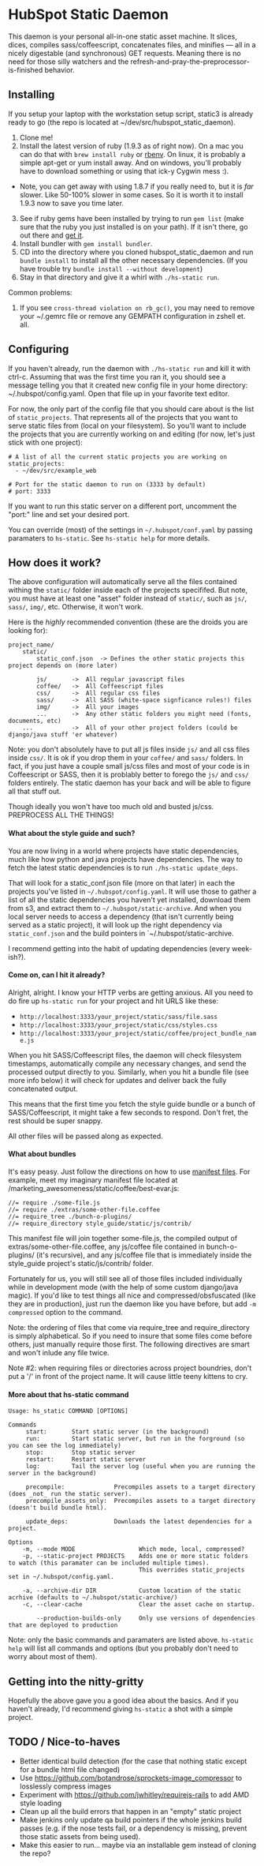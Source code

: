 # HubSpot Static Daemon

This daemon is your personal all-in-one static asset machine. It slices, dices, compiles sass/coffeescript, concatenates files, and minifies — all in a nicely digestable (and synchronous) GET requests. Meaning there is no need for those silly watchers and the refresh-and-pray-the-preprocessor-is-finished behavior.

## Installing

If you setup your laptop with the workstation setup script, static3 is already ready to go (the repo is located at ~/dev/src/hubspot_static_daemon).

1. Clone me!
2. Install the latest version of ruby (1.9.3 as of right now). On a mac you can do that with `brew install ruby` or [rbenv](https://github.com/sstephenson/rbenv/). On linux, it is probably a simple apt-get or yum install away. And on windows, you'll probably have to download something or using that ick-y Cygwin mess :).
  - Note, you can get away with using 1.8.7 if you really need to, but it is _far_ slower. Like 50-100% slower in some cases. So it is worth it to install 1.9.3 now to save you time later.
3. See if ruby gems have been installed by trying to run `gem list` (make sure that the ruby you just installed is on your path). If it isn't there, go out there and [get it](http://rubygems.org/pages/download).
4. Install bundler with `gem install bundler`.
5. CD into the directory where you cloned hubspot_static_daemon and run `bundle install` to install all the other necessary dependencies. (If you have trouble try `bundle install --without development`)
6. Stay in that directory and give it a whirl with `./hs-static run`.

Common problems:

1. If you see `cross-thread violation on rb_gc()`, you may need to remove your ~/.gemrc file or remove any GEMPATH configuration in zshell et. all.

## Configuring

If you haven't already, run the daemon with `./hs-static run` and kill it with ctrl-c. Assuming that was the first time you ran it, you should see a message telling you that it created new config file in your home directory: ~/.hubspot/config.yaml. Open that file up in your favorite text editor.

For now, the only part of the config file that you should care about is the list of `static_projects`. That represents all of the projects that you want to serve static files from (local on your filesystem). So you'll want to include the projects that you are currently working on and editing (for now, let's just stick with one project):

    # A list of all the current static projects you are working on
    static_projects:
      - ~/dev/src/example_web

    # Port for the static daemon to run on (3333 by default)
    # port: 3333

If you want to run this static server on a different port, uncomment the "port:" line and set your desired port.

You can override (most) of the settings in `~/.hubspot/conf.yaml` by passing paramaters to `hs-static`. See `hs-static help` for more details. 

## How does it work?

The above configuration will automatically serve all the files contained withing the `static/` folder inside each of the projects specififed. But note, you must have at least one "asset" folder instead of `static/`, such as `js/`, `sass/`, `img/`, etc. Otherwise, it won't work.

Here is the _highly_ recommended convention (these are the droids you are looking for):

    project_name/
        static/
            static_conf.json  -> Defines the other static projects this project depends on (more later)

            js/       ->  All regular javascript files
            coffee/   ->  All Coffeescript files
            css/      ->  All regular css files
            sass/     ->  All SASS (white-space signficance rules!) files
            img/      ->  All your images
            ...       ->  Any other static folders you might need (fonts, documents, etc)
        ...           ->  All of your other project folders (could be django/java stuff 'er whatever)

Note: you don't absolutely have to put all js files inside `js/` and all css files inside `css/`. It is ok if you drop them in your `coffee/` and `sass/` folders. In fact, if you just have a couple small js/css files and most of your code is in Coffeescript or SASS, then it is problably better to forego the `js/` and `css/` folders entirely. The static daemon has your back and will be able to figure all that stuff out.

Though ideally you won't have too much old and busted js/css. PREPROCESS ALL THE THINGS!

#### What about the style guide and such?

You are now living in a world where projects have static dependencies, much like how python and java projects have dependencies. The way to fetch the latest static dependencies is to run `./hs-static update_deps`.

That will look for a static_conf.json file (more on that later) in each the projects you've listed in `~/.hubspot/config.yaml`. It will use those to gather a list of all the static dependencies you haven't yet installed, download them from s3, and extract them to `~/.hubspot/static-archive`. And when you local server needs to access a dependency (that isn't currently being served as a static project), it will look up the right dependency via `static_conf.json` and the build pointers in `~/.hubspot/static-archive.

I recommend getting into the habit of updating dependencies (every week-ish?).

#### Come on, can I hit it already?

Alright, alright. I know your HTTP verbs are getting anxious. All you need to do fire up `hs-static run` for your project and hit URLS like these:

  - `http://localhost:3333/your_project/static/sass/file.sass`
  - `http://localhost:3333/your_project/static/css/styles.css`
  - `http://localhost:3333/your_project/static/coffee/project_bundle_name.js`

When you hit SASS/Coffeescript files, the daemon will check filesystem timestamps, automatically compile any necessary changes, and send the processed output directly to you. Similarly, when you hit a bundle file (see more info below) it will check for updates and deliver back the fully concatenated output.

This means that the first time you fetch the style guide bundle or a bunch of SASS/Coffeescript, it might take a few seconds to respond. Don't fret, the rest should be super snappy.

All other files will be passed along as expected.

#### What about bundles

It's easy peasy. Just follow the directions on how to use [manifest files](http://guides.rubyonrails.org/asset_pipeline.html#manifest-files-and-directives). For example, meet my imaginary manifest file located at /marketing_awesomeness/static/coffee/best-evar.js:

    //= require ./some-file.js
    //= require ./extras/some-other-file.coffee
    //= require_tree ./bunch-o-plugins/
    //= require_directory style_guide/static/js/contrib/

This manifest file will join together some-file.js, the compiled output of extras/some-other-file.coffee, any js/coffee file contained in bunch-o-plugins/ (it's recursive), and any js/coffee file that is immediately inside the style_guide project's static/js/contrib/ folder.

Fortunately for us, you will still see all of those files included individually while in development mode (with the help of some custom django/java magic). If you'd like to test things all nice and compressed/obsfuscated (like they are in production), just run the daemon like you have before, but add `-m compressed` option to the command.

Note: the ordering of files that come via require\_tree and require\_directory is simply alphabetical. So if you need to insure that some files come before others, just manually require those first. The following directives are smart and won't inlude any file twice.

Note #2: when requiring files or directories across project boundries, don't put a '/' in front of the project name. It will cause little teeny kittens to cry.

#### More about that hs-static command

    Usage: hs_static COMMAND [OPTIONS]

    Commands
         start:       Start static server (in the background)
         run:         Start static server, but run in the forground (so you can see the log immediately)
         stop:        Stop static server
         restart:     Restart static server
         log:         Tail the server log (useful when you are running the server in the background)

         precompile:              Precompiles assets to a target directory (does _not_ run the static server).
         precompile_assets_only:  Precompiles assets to a target directory (doesn't build bundle html).

         update_deps:             Downloads the latest dependencies for a project.

    Options
        -m, --mode MODE                  Which mode, local, compressed?
        -p, --static-project PROJECTS    Adds one or more static folders to watch (this paramater can be included multiple times).
                                         This overrides static_projects set in ~/.hubspot/config.yaml.

        -a, --archive-dir DIR            Custom location of the static acrhive (defaults to ~/.hubspot/static-archive/)
        -c, --clear-cache                Clear the asset cache on startup.

            --production-builds-only     Only use versions of dependencies that are deployed to production

Note: only the basic commands and paramaters are listed above. `hs-static help` will list all commands and options (but you probably don't need to worry about most of them).

## Getting into the nitty-gritty

Hopefully the above gave you a good idea about the basics. And if you haven't already, I'd recommend giving `hs-static` a shot with a simple project.


## TODO / Nice-to-haves

- Better identical build detection (for the case that nothing static except for a bundle html file changed)
- Use https://github.com/botandrose/sprockets-image_compressor to losslessly compress images
- Experiment with https://github.com/jwhitley/requirejs-rails to add AMD style loading
- Clean up all the build errors that happen in an "empty" static project
- Make jenkins only update qa build pointers if the whole jenkins build passes (e.g. if the nose tests fail, or a dependency is missing, prevent those static assets from being used).
- Make this easier to run... maybe via an installable gem instead of cloning the repo?




